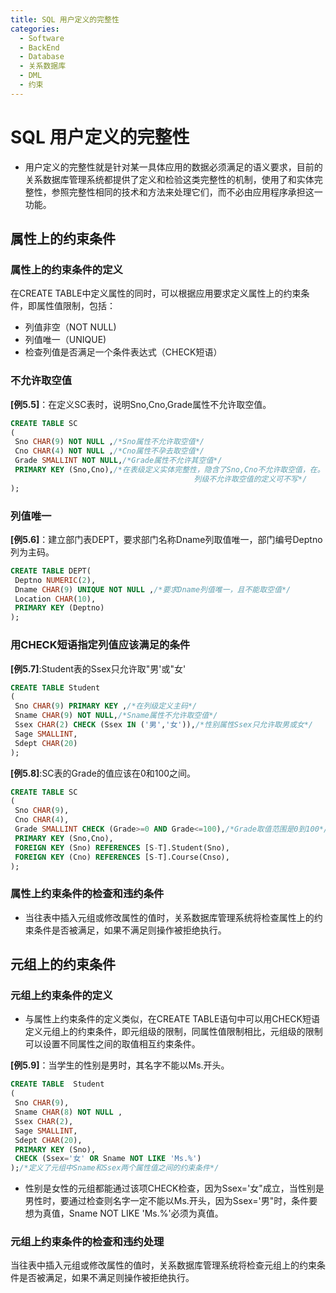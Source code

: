```yaml
---
title: SQL 用户定义的完整性
categories:
  - Software
  - BackEnd
  - Database
  - 关系数据库
  - DML
  - 约束
---
```

# SQL 用户定义的完整性

- 用户定义的完整性就是针对某一具体应用的数据必须满足的语义要求，目前的关系数据库管理系统都提供了定义和检验这类完整性的机制，使用了和实体完整性，参照完整性相同的技术和方法来处理它们，而不必由应用程序承担这一功能。

## 属性上的约束条件

### 属性上的约束条件的定义

在CREATE TABLE中定义属性的同时，可以根据应用要求定义属性上的约束条件，即属性值限制，包括：

- 列值非空（NOT NULL)
- 列值唯一（UNIQUE)
- 检查列值是否满足一个条件表达式（CHECK短语）

### 不允许取空值

**[例5.5]**：在定义SC表时，说明Sno,Cno,Grade属性不允许取空值。

```sql
CREATE TABLE SC
(
 Sno CHAR(9) NOT NULL ,/*Sno属性不允许取空值*/
 Cno CHAR(4) NOT NULL ,/*Cno属性不孕去取空值*/
 Grade SMALLINT NOT NULL,/*Grade属性不允许其空值*/
 PRIMARY KEY (Sno,Cno),/*在表级定义实体完整性，隐含了Sno,Cno不允许取空值，在。
                                         列级不允许取空值的定义可不写*/
);
```

### 列值唯一

**[例5.6]**：建立部门表DEPT，要求部门名称Dname列取值唯一，部门编号Deptno列为主码。

```sql
CREATE TABLE DEPT(
 Deptno NUMERIC(2),
 Dname CHAR(9) UNIQUE NOT NULL ,/*要求Dname列值唯一，且不能取空值*/
 Location CHAR(10),
 PRIMARY KEY (Deptno)
);
```

### 用CHECK短语指定列值应该满足的条件

**[例5.7]**:Student表的Ssex只允许取"男'或"女'

```sql
CREATE TABLE Student
(
 Sno CHAR(9) PRIMARY KEY ,/*在列级定义主码*/
 Sname CHAR(9) NOT NULL,/*Sname属性不允许取空值*/
 Ssex CHAR(2) CHECK (Ssex IN ('男','女')),/*性别属性Ssex只允许取男或女*/
 Sage SMALLINT,
 Sdept CHAR(20)
);
```

**[例5.8]**:SC表的Grade的值应该在0和100之间。

```sql
CREATE TABLE SC
(
 Sno CHAR(9),
 Cno CHAR(4),
 Grade SMALLINT CHECK (Grade>=0 AND Grade<=100),/*Grade取值范围是0到100*/
 PRIMARY KEY (Sno,Cno),
 FOREIGN KEY (Sno) REFERENCES [S-T].Student(Sno),
 FOREIGN KEY (Cno) REFERENCES [S-T].Course(Cnso),
);
```

### 属性上约束条件的检查和违约条件

- 当往表中插入元组或修改属性的值时，关系数据库管理系统将检查属性上的约束条件是否被满足，如果不满足则操作被拒绝执行。

## 元组上的约束条件

### 元组上约束条件的定义

- 与属性上约束条件的定义类似，在CREATE TABLE语句中可以用CHECK短语定义元组上的约束条件，即元组级的限制，同属性值限制相比，元组级的限制可以设置不同属性之间的取值相互约束条件。

**[例5.9]**：当学生的性别是男时，其名字不能以Ms.开头。

```sql
CREATE TABLE  Student
(
 Sno CHAR(9),
 Sname CHAR(8) NOT NULL ,
 Ssex CHAR(2),
 Sage SMALLINT,
 Sdept CHAR(20),
 PRIMARY KEY (Sno),
 CHECK (Ssex='女' OR Sname NOT LIKE 'Ms.%')
);/*定义了元组中Sname和Ssex两个属性值之间的约束条件*/
```

- 性别是女性的元组都能通过该项CHECK检查，因为Ssex='女"成立，当性别是男性时，要通过检查则名字一定不能以Ms.开头，因为Ssex='男"时，条件要想为真值，Sname NOT LIKE 'Ms.%'必须为真值。

### 元组上约束条件的检查和违约处理

当往表中插入元组或修改属性的值时，关系数据库管理系统将检查元组上的约束条件是否被满足，如果不满足则操作被拒绝执行。
